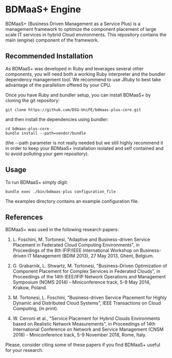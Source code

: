 # BDMaaS+ Engine

BDMaaS+ (Business Driven Management as a Service Plus) is a management
framework to optimize the component placement of large scale IT services in
hybrid Cloud environments. This repository contains the main (engine) component
of the framework.


## Recommended Installation

As BDMaaS+ was developed in Ruby and leverages several other components, you
will need both a working Ruby interpreter and the bundler dependency management
tool. We recommend to use JRuby to best take advantage of the parallelism
offered by your CPU.

Once you have Ruby and bundler setup, you can install BDMaaS+ by cloning the
git repository:

    git clone https://github.com/DSG-UniFE/bdmaas-plus-core.git

and then install the dependencies using bundler:

    cd bdmaas-plus-core
    bundle install --path=vendor/bundle

(the --path parameter is not really needed but we still highly recommend it in
order to keep your BDMaaS+ installation isolated and self contained and to
avoid polluting your gem repository).


## Usage

To run BDMaaS+ simply digit:

    bundle exec ./bin/bdmaas-plus configuration_file

The examples directory contains an example configuration file.


## References

BDMaaS+ was used in the following research papers:

1.  L. Foschini, M. Tortonesi, "Adaptive and Business-driven Service Placement
    in Federated Cloud Computing Environments", in Proceedings of the 8th
    IFIP/IEEE International Workshop on Business-driven IT Management (BDIM 2013),
    27 May 2013, Ghent, Belgium.

2.  G. Grabarnik, L. Shwartz, M. Tortonesi, "Business-Driven Optimization of
    Component Placement for Complex Services in Federated Clouds", in
    Proceedings of the 14th IEEE/IFIP Network Operations and Management Symposium
    (NOMS 2014) - Miniconference track, 5-9 May 2014, Krakow, Poland.

3.  M. Tortonesi, L. Foschini, "Business-driven Service Placement for Highly
    Dynamic and Distributed Cloud Systems", IEEE Transactions on Cloud
    Computing, (in print).

4.  W. Cerroni et al., "Service Placement for Hybrid Clouds Environments based
    on Realistic Network Measurements", in Proceedings of 14th International
    Conference on Network and Service Management (CNSM 2018) - Miniconference
    track, 5-9 November 2018, Rome, Italy.

Please, consider citing some of these papers if you find BDMaaS+ useful for
your research.
